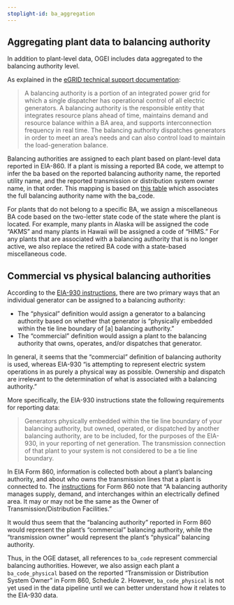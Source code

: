 ```yaml
---
stoplight-id: ba_aggregation
---
```


## Aggregating plant data to balancing authority

In addition to plant-level data, OGEI includes data aggregated to the balancing authority level.

As explained in the [eGRID technical support documentation](https://www.epa.gov/system/files/documents/2022-01/egrid2020_technical_guide.pdf):


> A balancing authority is a portion of an integrated power grid for which a single dispatcher has operational control of all electric generators. A balancing authority is the responsible entity that integrates resource plans ahead of time, maintains demand and resource balance within a BA area, and supports interconnection frequency in real time. The balancing authority dispatches generators in order to meet an area’s needs and can also control load to maintain the load-generation balance.

Balancing authorities are assigned to each plant based on plant-level data reported in EIA-860. If a plant is missing a reported BA code, we attempt to infer the ba based on the reported balancing authority name, the reported utility name, and the reported transmission or distribution system owner name, in that order. This mapping is based on [this table](https://github.com/singularity-energy/open-grid-emissions/blob/main/data/manual/utility_name_ba_code_map.csv) which associates the full balancing authority name with the ba_code.

For plants that do not belong to a specific BA, we assign a miscellaneous BA code based on the two-letter state code of the state where the plant is located. For example, many plants in Alaska will be assigned the code “AKMS” and many plants in Hawaii will be assigned a code of “HIMS.” For any plants that are associated with a balancing authority that is no longer active, we also replace the retired BA code with a state-based miscellaneous code.

## Commercial vs physical balancing authorities

According to the [EIA-930 instructions](https://www.eia.gov/survey/form/eia_930/instructions.pdf), there are two primary ways that an individual generator can be assigned to a balancing authority:
- The “physical” definition would assign a generator to a balancing authority based on whether that generator is “physically embedded within the tie line boundary of [a] balancing authority.”
- The “commercial” definition would assign a plant to the balancing authority that owns, operates, and/or dispatches that generator.

In general, it seems that the “commercial” definition of balancing authority is used, whereas EIA-930 “is attempting to represent electric system operations in as purely a physical way as possible. Ownership and dispatch are irrelevant to the determination of what is associated with a balancing authority.”

More specifically, the EIA-930 instructions state the following requirements for reporting data:

> Generators physically embedded within the tie line boundary of your balancing authority, but owned, operated, or dispatched by another balancing authority, are to be included, for the purposes of the EIA-930, in your reporting of net generation. The transmission connection of that plant to your system is not considered to be a tie line boundary.

In EIA Form 860, information is collected both about a plant’s balancing authority, and about who owns the transmission lines that a plant is connected to. The [instructions](https://www.eia.gov/survey/form/eia_860/instructions.pdf) for Form 860 note that “A balancing authority manages supply, demand, and interchanges within an electrically defined area. It may or may not be the same as the Owner of Transmission/Distribution Facilities.”

It would thus seem that the “balancing authority” reported in Form 860 would represent the plant’s “commercial” balancing authority, while the “transmission owner” would represent the plant’s “physical” balancing authority.

Thus, in the OGE dataset, all references to `ba_code` represent commercial balancing authorities. However, we also assign each plant a `ba_code_physical` based on the reported “Transmission or Distribution System Owner” in Form 860, Schedule 2. However, `ba_code_physical` is not yet used in the data pipeline until we can better understand how it relates to the EIA-930 data.
